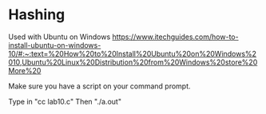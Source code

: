 # Hashing

Used with Ubuntu on Windows
https://www.itechguides.com/how-to-install-ubuntu-on-windows-10/#:~:text=%20How%20to%20Install%20Ubuntu%20on%20Windows%2010,Ubuntu%20Linux%20Distribution%20from%20Windows%20store%20More%20

Make sure you have a script on your command prompt.

Type in "cc lab10.c"
Then "./a.out"
